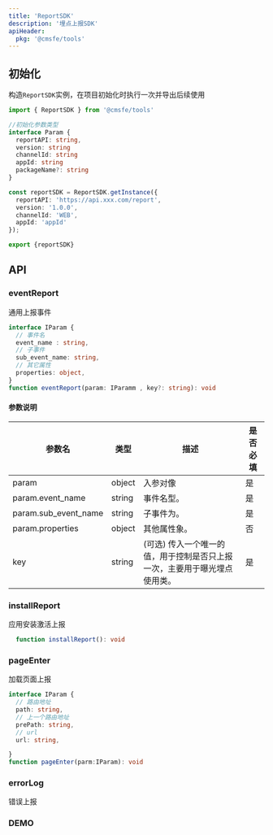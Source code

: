 ```yaml
---
title: 'ReportSDK'
description: '埋点上报SDK'
apiHeader:
  pkg: '@cmsfe/tools'
---
```


## 初始化

构造`ReportSDK`实例，在项目初始化时执行一次并导出后续使用

```ts
import { ReportSDK } from '@cmsfe/tools'

//初始化参数类型
interface Param {
  reportAPI: string,
  version: string
  channelId: string
  appId: string
  packageName?: string
}

const reportSDK = ReportSDK.getInstance({
  reportAPI: 'https://api.xxx.com/report',
  version: '1.0.0',
  channelId: 'WEB',
  appId: 'appId'
});

export {reportSDK}
```

## API

### eventReport

通用上报事件

```ts
interface IParam {
  // 事件名
  event_name : string,
  // 子事件
  sub_event_name: string,
  // 其它属性
  properties: object,
}
function eventReport(param: IParamm , key?: string): void
```

#### 参数说明
| 参数名         | 类型      | 描述    | 是否必填 |
|---------------|----------|------- | ---- |
| param         | object   | 入参对像   | 是 |
| param.event_name | string | 事件名型。    |是 |
| param.sub_event_name | string | 子事件为。    |是 |
| param.properties | object  | 其他属性象。       |否 |
| key           | string  | (可选) 传入一个唯一的值，用于控制是否只上报一次，主要用于曝光埋点使用类。 |是 |







### installReport

应用安装激活上报

```ts
  function installReport(): void
```

### pageEnter
加载页面上报

```ts
interface IParam {
  // 路由地址
  path: string,
  // 上一个路由地址
  prePath: string,
  // url
  url: string,

}
function pageEnter(parm:IParam): void


```

### errorLog
错误上报

### DEMO

<code src="../../src/demo/tools/report_sdk/default.tsx" defaultShowCode ></code>

